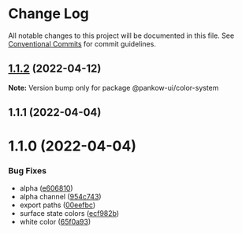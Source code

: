 # Change Log

All notable changes to this project will be documented in this file.
See [Conventional Commits](https://conventionalcommits.org) for commit guidelines.

## [1.1.2](https://github.com/samuelstroschein/pankow-ui/compare/@pankow-ui/color-system@1.1.1...@pankow-ui/color-system@1.1.2) (2022-04-12)

**Note:** Version bump only for package @pankow-ui/color-system





## 1.1.1 (2022-04-04)



# 1.1.0 (2022-04-04)


### Bug Fixes

* alpha ([e606810](https://github.com/samuelstroschein/pankow-ui/commit/e6068101ddf58d845d3d52bb51a7b0293de0ced5))
* alpha channel ([954c743](https://github.com/samuelstroschein/pankow-ui/commit/954c743cc49b3525aaf9f5069d28f954cda6167b))
* export paths ([00eefbc](https://github.com/samuelstroschein/pankow-ui/commit/00eefbc5524b898edd2d9c47ba82da92f63431ea))
* surface state colors ([ecf982b](https://github.com/samuelstroschein/pankow-ui/commit/ecf982b6bccfaf14869d85cda9a4e60ed6c87b7d))
* white color ([65f0a93](https://github.com/samuelstroschein/pankow-ui/commit/65f0a9380d5a852793497cfdc65c1451c185d811))
